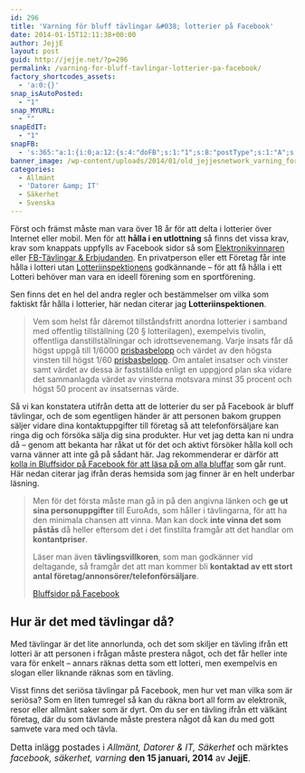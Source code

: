```yaml
---
id: 296
title: 'Varning för bluff tävlingar &#038; lotterier på Facebook'
date: 2014-01-15T12:11:38+00:00
author: JejjE
layout: post
guid: http://jejje.net/?p=296
permalink: /varning-for-bluff-tavlingar-lotterier-pa-facebook/
factory_shortcodes_assets:
  - 'a:0:{}'
snap_isAutoPosted:
  - "1"
snap_MYURL:
  - ""
snapEdIT:
  - "1"
snapFB:
  - 's:365:"a:1:{i:0;a:12:{s:4:"doFB";s:1:"1";s:8:"postType";s:1:"A";s:10:"AttachPost";s:1:"2";s:10:"SNAPformat";s:23:"(%TITLE%) at %SITENAME%";s:9:"isAutoImg";s:1:"A";s:8:"imgToUse";s:0:"";s:9:"isAutoURL";s:1:"A";s:8:"urlToUse";s:0:"";s:11:"isPrePosted";s:1:"1";s:8:"isPosted";s:1:"1";s:4:"pgID";s:31:"376126219133781_918775811535483";s:5:"pDate";s:19:"2015-10-23 13:24:44";}}";'
banner_image: /wp-content/uploads/2014/01/old_jejjesnetwork_varning_for_bluff_tavlingar_pa_facebook.png
categories:
  - Allmänt
  - 'Datorer &amp; IT'
  - Säkerhet
  - Svenska
---
```

Först och främst måste man vara över 18 år för att delta i lotterier över Internet eller mobil. Men för att **hålla i en utlottning** så finns det vissa krav, krav som knappats uppfylls av Facebook sidor så som <a title="Elektronikvinnaren - En bluffsida på Facebook!" href="/web/20140517135149/https://www.facebook.com/Elektronikvinnaren" target="_blank" rel="nofollow">Elektronikvinnaren</a> eller <a title="Fakegruppen FB-Tävlingar & Erbjudanden - lurar sina besökare på vinster." href="/web/20140517135149/https://www.facebook.com/tavlingaroerbjudanden" target="_blank" rel="nofollow">FB-Tävlingar & Erbjudanden</a>. En privatperson eller ett Företag får inte hålla i lotteri utan <a title="Lotteriinspektionen" href="/web/20140517135149/http://www.lotteriinspektionen.se/" target="_blank" rel="nofollow">Lotteriinspektionens</a> godkännande – för att få hålla i ett Lotteri behöver man vara en ideell förening som en sportförening.
<!--more-->
Sen finns det en hel del andra regler och bestämmelser om vilka som faktiskt får hålla i lotterier, här nedan citerar jag **Lotteriinspektionen**.

> Vem som helst får däremot tillståndsfritt anordna lotterier i samband med offentlig tillställning (20 § lotterilagen), exempelvis tivolin, offentliga danstillställningar och idrottsevenemang. Varje insats får då högst uppgå till 1/6000 <a href="/web/20140517135149/http://www.scb.se/Pages/TableAndChart____33883.aspx" target="_blank" rel="nofollow">prisbasbelopp</a> och värdet av den högsta vinsten till högst 1/60 <a href="/web/20140517135149/http://www.scb.se/Pages/TableAndChart____33883.aspx" target="_blank" rel="nofollow">prisbasbelopp</a>. Om antalet insatser och vinster samt värdet av dessa är fastställda enligt en uppgjord plan ska vidare det sammanlagda värdet av vinsterna motsvara minst 35 procent och högst 50 procent av insatsernas värde.

Så vi kan konstatera utifrån detta att de lotterier du ser på Facebook är bluff tävlingar, och de som egentligen händer är att personen bakom gruppen säljer vidare dina kontaktuppgifter till företag så att telefonförsäljare kan ringa dig och försöka sälja dig sina produkter. Hur vet jag detta kan ni undra då – genom att bekanta har råkat ut för det och aktivt försöker hålla koll och varna vänner att inte gå på sådant här. Jag rekommenderar er därför att <a title="Bluffsidor på Facebook varnar dig för att delta i dessa lotterier" href="/web/20140517135149/http://bluffsidorfb.wordpress.com/" target="_blank" rel="nofollow">kolla in Bluffsidor på Facebook för att läsa på om alla bluffar</a> som går runt. Här nedan citerar jag ifrån deras hemsida som jag finner är en helt underbar läsning.

> Men för det första måste man gå in på den angivna länken och **ge ut sina personuppgifter** till EuroAds, som håller i tävlingarna, för att ha den minimala chansen att vinna. Man kan dock **inte vinna det som påstås** då heller eftersom det i det finstilta framgår att det handlar om **kontantpriser**.
> 
> Läser man även **tävlingsvillkoren**, som man godkänner vid deltagande, så framgår det att man kommer bli **kontaktad av ett stort antal företag/annonsörer/telefonförsäljare**.
> 
> <a title="Akta er för bluffsidor genom att läsa på om hur folk blir lurade!" href="/web/20140517135149/http://bluffsidorfb.wordpress.com/2013/08/26/mathias-dios-driver-nya-oseriosa-facebook-sidor/" target="_blank" rel="nofollow">Bluffsidor på Facebook</a>

## Hur är det med tävlingar då?

Med tävlingar är det lite annorlunda, och det som skiljer en tävling ifrån ett lotteri är att personen i frågan måste prestera något, och det får heller inte vara för enkelt – annars räknas detta som ett lotteri, men exempelvis en slogan eller liknande räknas som en tävling.

Visst finns det seriösa tävlingar på Facebook, men hur vet man vilka som är seriösa? Som en liten tumregel så kan du räkna bort all form av elektronik, resor eller allmänt saker som är dyrt. Om du ser en tävling ifrån ett välkänt företag, där du som tävlande måste prestera något då kan du med gott samvete vara med och tävla.

<!-- .entry-content -->

<p class="entry-meta " style="font-size: 1.1em;">
  Detta inlägg postades i <em>Allmänt, Datorer & IT, Säkerhet</em> och märktes <em>facebook, säkerhet, varning</em> <strong>den <time class="entry-date" datetime="2014-01-15T16:36:20+00:00">15 januari, 2014</time></strong><span class="by-author"> av <strong>JejjE</strong></span>.
</p>

<div style="font-size:0px;height:0px;line-height:0px;margin:0;padding:0;clear:both">
</div>